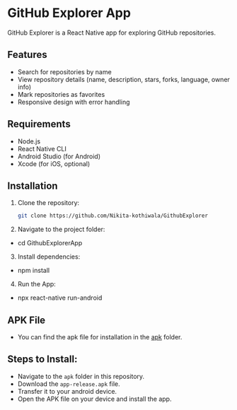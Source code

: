 # GitHub Explorer App

GitHub Explorer is a React Native app for exploring GitHub repositories. 

## Features
- Search for repositories by name
- View repository details (name, description, stars, forks, language, owner info)
- Mark repositories as favorites
- Responsive design with error handling

## Requirements
- Node.js
- React Native CLI
- Android Studio (for Android)
- Xcode (for iOS, optional)

## Installation
1. Clone the repository:
   ```bash
   git clone https://github.com/Nikita-kothiwala/GithubExplorer

2. Navigate to the project folder:

  - cd GithubExplorerApp

3. Install dependencies:

  - npm install

4. Run the App:

  - npx react-native run-android

## APK File
 - You can find the apk file for installation in the [apk](apk/) folder.

## Steps to Install:

  - Navigate to the `apk` folder in this repository.
  - Download the `app-release.apk` file.
  - Transfer it to your android device.
  - Open the APK file on your device and install the app.